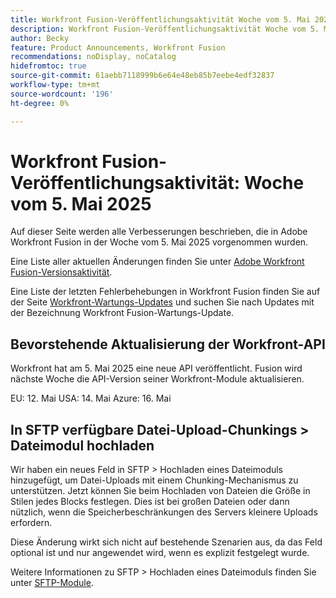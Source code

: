 ```yaml
---
title: Workfront Fusion-Veröffentlichungsaktivität Woche vom 5. Mai 2025
description: Workfront Fusion-Veröffentlichungsaktivität Woche vom 5. Mai 2025
author: Becky
feature: Product Announcements, Workfront Fusion
recommendations: noDisplay, noCatalog
hidefromtoc: true
source-git-commit: 61aebb7118999b6e64e48eb85b7eebe4edf32837
workflow-type: tm+mt
source-wordcount: '196'
ht-degree: 0%

---
```


# Workfront Fusion-Veröffentlichungsaktivität: Woche vom 5. Mai 2025

Auf dieser Seite werden alle Verbesserungen beschrieben, die in Adobe Workfront Fusion in der Woche vom 5. Mai 2025 vorgenommen wurden.

Eine Liste aller aktuellen Änderungen finden Sie unter [Adobe Workfront Fusion-Versionsaktivität](/help/workfront-fusion/fusion-product-releases/fusion-release-activity.md).

Eine Liste der letzten Fehlerbehebungen in Workfront Fusion finden Sie auf der Seite [Workfront-Wartungs-Updates](https://experienceleague.adobe.com/de/docs/workfront-known-issues/releases/current-updates) und suchen Sie nach Updates mit der Bezeichnung Workfront Fusion-Wartungs-Update.

## Bevorstehende Aktualisierung der Workfront-API

Workfront hat am 5. Mai 2025 eine neue API veröffentlicht. Fusion wird nächste Woche die API-Version seiner Workfront-Module aktualisieren.

EU: 12. Mai
USA: 14. Mai
Azure: 16. Mai

## In SFTP verfügbare Datei-Upload-Chunkings > Dateimodul hochladen

Wir haben ein neues Feld in SFTP > Hochladen eines Dateimoduls hinzugefügt, um Datei-Uploads mit einem Chunking-Mechanismus zu unterstützen. Jetzt können Sie beim Hochladen von Dateien die Größe in Stilen jedes Blocks festlegen. Dies ist bei großen Dateien oder dann nützlich, wenn die Speicherbeschränkungen des Servers kleinere Uploads erfordern.

Diese Änderung wirkt sich nicht auf bestehende Szenarien aus, da das Feld optional ist und nur angewendet wird, wenn es explizit festgelegt wurde.

Weitere Informationen zu SFTP > Hochladen eines Dateimoduls finden Sie unter [SFTP-Module](/help/workfront-fusion/references/apps-and-modules/universal-connectors/sftp.md).

